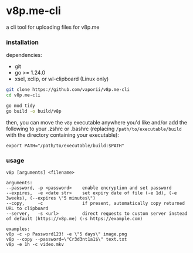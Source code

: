 # v8p.me-cli

a cli tool for uploading files for v8p.me

### installation

dependencies:

- git
- go >= 1.24.0
- xsel, xclip, or wl-clipboard (Linux only)

```bash
git clone https://github.com/vaporii/v8p.me-cli
cd v8p.me-cli

go mod tidy
go build -o build/v8p
```

then, you can move the `v8p` executable anywhere you'd like and/or add the following to your .zshrc or .bashrc (replacing `/path/to/executable/build` with the directory containing your executable):

`export PATH="/path/to/executable/build:$PATH"`

### usage

```
v8p [arguments] <filename>

arguments:
--password, -p <password>    enable encryption and set password
--expires,  -e <date str>    set expiry date of file (-e 1d), (-e 3weeks), (--expires \"5 minutes\")
--copy,     -c               if present, automatically copy returned URL to clipboard
--server,   -s <url>         direct requests to custom server instead of default (https://v8p.me) (-s https://example.com)

examples:
v8p -c -p Password123! -e \"5 days\" image.png
v8p --copy --password=\"Cr3d3nt1a1$\" text.txt
v8p -e 1h -c video.mkv
```
